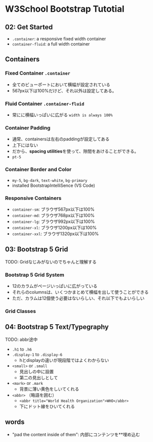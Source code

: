 # W3School Bootstrap Tutotial


## 02: Get Started
- `.container`: a responsive fixed width container
- `container-fluid`: a full width container

## Containers

### Fixed Container `.container`
- 全てのビューポートにおいて横幅が設定されている
- 567px以下は100%だけど、それ以外は設定してある。

### Fluid Container `.container-fluid`
- 常にに横幅いっぱいに広がる `width is always 100%`

### Container Padding
- 通常、containersは左右のpaddingが設定してある
- 上下にはない
- だから、**spacing utilities**を使って、隙間をあけることができる。
- `pt-5` 

### Container Border and Color
- `my-5`, `bg-dark`, `text-white`, `bg-primary`
- installed BootstrapIntelliSence (VS Code)

### Responsive Containers
- `container-sm`: ブラウザ567px以下は100%
- `container-md`: ブラウザ768px以下は100%
- `container-lg`: ブラウザ992px以下は100%
- `container-xl`: ブラウザ1200px以下は100%
- `container-xxl`: ブラウザ1320px以下は100%

## 03: Bootstrap 5 Grid
TODO: Gridなじみがないのでちゃんと理解する

### Bootstrap 5 Grid System

- 12のカラムがページいっぱいに広がっている
- それらのcolumnsは、いくつかまとめて横幅を出して使うことができる
- ただ、カラムは12個使う必要はないらしい、それ以下でもよいらしい

### Grid Classes

## 04: Bootstrap 5 Text/Typegraphy
TODO: abbr途中
- `.h1` to `.h6`
- `.display-1` to `.display-6`
  - hとdisplayの違いが現段階ではよくわからない
- `<small>` or `.small`
  - 見出しの中に設置
  - 第二の見出しとして
- `<mark>` or `.mark`
  - 背景に薄い黄色をしいてくれる
- `<abbr>` （略語を囲む）
  - `<abbr title="World Health Organization">WHO</abbr>`
  - 下にドット線をひいてくれる


## words
- "pad the content inside of them": 内部にコンテンツを**埋め込む